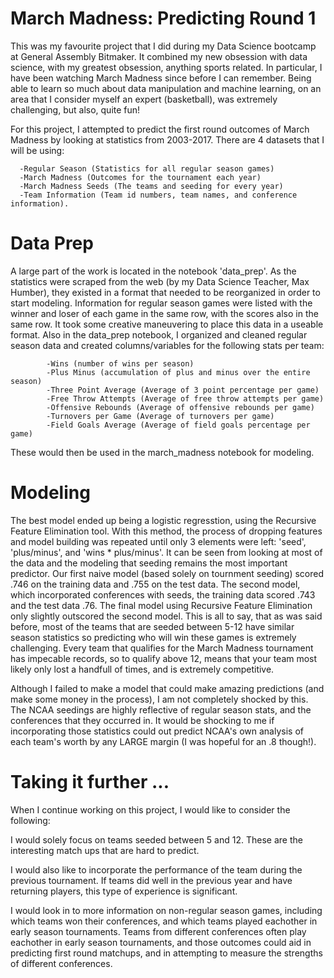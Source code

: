 # March Madness: Predicting Round 1

This was my favourite project that I did during my Data Science bootcamp at General Assembly Bitmaker. It combined my new obsession with data science, with my greatest obsession, anything sports related. In particular, I have been watching March Madness since before I can remember. Being able to learn so much about data manipulation and machine learning, on an area that I consider myself an expert (basketball), was extremely challenging, but also, quite fun! 

For this project, I attempted to predict the first round outcomes of March Madness by looking at statistics from 2003-2017. There are 4 datasets that I will be using:

      -Regular Season (Statistics for all regular season games)
      -March Madness (Outcomes for the tournament each year)
      -March Madness Seeds (The teams and seeding for every year)
      -Team Information (Team id numbers, team names, and conference information).

# Data Prep

A large part of the work is located in the notebook 'data_prep'. As the statistics were scraped from the web (by my Data Science Teacher, Max Humber), they existed in a format that needed to be reorganized in order to start modeling. Information for regular season games were listed with the winner and loser of each game in the same row, with the scores also in the same row. It took some creative maneuvering to place this data in a useable format. Also in the data_prep notebook, I organized and cleaned regular season data and created columns/variables for the following stats per team: 

            -Wins (number of wins per season)
            -Plus Minus (accumulation of plus and minus over the entire season)
            -Three Point Average (Average of 3 point percentage per game)
            -Free Throw Attempts (Average of free throw attempts per game)
            -Offensive Rebounds (Average of offensive rebounds per game)
            -Turnovers per Game (Average of turnovers per game)
            -Field Goals Average (Average of field goals percentage per game)

These would then be used in the march_madness notebook for modeling.

# Modeling

The best model ended up being a logistic regresstion, using the Recursive Feature Elimination tool. With this method, the process of dropping features and model building was repeated until only 3 elements were left: 'seed', 'plus/minus', and 'wins * plus/minus'. It can be seen from looking at most of the data and the modeling that seeding remains the most important predictor. Our first naive model (based solely on tournment seeding) scored .746 on the training data and .755 on the test data. The second model, which incorporated conferences with seeds, the training data scored .743 and the test data .76. The final model using Recursive Feature Elimination only slightly outscored the second model. This is all to say, that as was said before, most of the teams that are seeded between 5-12 have similar season statistics so predicting who will win these games is extremely challenging. Every team that qualifies for the March Madness tournament has impecable records, so to qualify above 12, means that your team most likely only lost a handfull of times, and is extremely competitive.

Although I failed to make a model that could make amazing predictions (and make some money in the process), I am not completely shocked by this. The NCAA seedings are highly reflective of regular season stats, and the conferences that they occurred in. It would be shocking to me if incorporating those statistics could out predict NCAA's own analysis of each team's worth by any LARGE margin (I was hopeful for an .8 though!).

# Taking it further  ...

When I continue working on this project, I would like to consider the following:
        
I would solely focus on teams seeded between 5 and 12. These are the interesting match ups that are hard to predict.
        
I would also like to incorporate the performance of the team during the previous tournament. If teams did well in the previous year and have returning players, this type of experience is significant.
        
I would look in to more information on non-regular season games, including which teams won their conferences, and which teams played eachother in early season tournaments. Teams from different conferences often play eachother in early season tournaments, and those outcomes could aid in predicting first round matchups, and in attempting to measure the strengths of different conferences.
